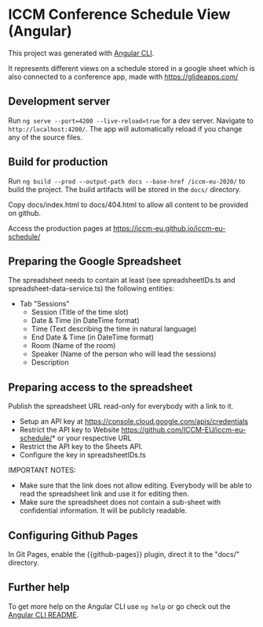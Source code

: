 # ICCM Conference Schedule View (Angular)

This project was generated with [Angular CLI](<https://github.com/angular/angular-cli>).

It represents different views on a schedule stored in a google sheet
which is also connected to a conference app, made with <https://glideapps.com/>

## Development server

Run `ng serve --port=4200 --live-reload=true` for a dev server. Navigate to `http://localhost:4200/`. The app will automatically reload if you change any of the source files.

## Build for production

Run `ng build --prod --output-path docs --base-href /iccm-eu-2020/` to build the project. The build artifacts will be stored in the `docs/` directory.

Copy docs/index.html to docs/404.html to allow all content to be provided on github.

Access the production pages at https://iccm-eu.github.io/iccm-eu-schedule/

## Preparing the Google Spreadsheet

The spreadsheet needs to contain at least (see spreadsheetIDs.ts and spreadsheet-data-service.ts) the following entities:

* Tab "Sessions"
  * Session (Title of the time slot)
  * Date & Time (in DateTime format)
  * Time (Text describing the time in natural language)
  * End Date & Time (in DateTime format)
  * Room (Name of the room)
  * Speaker (Name of the person who will lead the sessions)
  * Description

## Preparing access to the spreadsheet

Publish the spreadsheet URL read-only for everybody with a link to it.

* Setup an API key at https://console.cloud.google.com/apis/credentials
* Restrict the API key to Website https://github.com/ICCM-EU/iccm-eu-schedule/* or your respective URL
* Restrict the API key to the Sheets API.
* Configure the key in spreadsheetIDs.ts

IMPORTANT NOTES:
* Make sure that the link does not allow editing. Everybody will be able to read the spreadsheet link and use it for editing then. 
* Make sure the spreadsheet does not contain a sub-sheet with confidential information. It will be publicly readable.

## Configuring Github Pages

In Git Pages, enable the {{github-pages}} plugin, direct it to the "docs/" directory.

## Further help

To get more help on the Angular CLI use `ng help` or go check out the [Angular CLI README](<https://github.com/angular/angular-cli/blob/master/README.md>).
